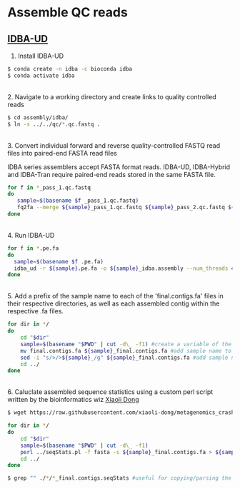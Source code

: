 # Assemble QC reads

## [IDBA-UD](https://github.com/loneknightpy/idba)

1. Install IDBA-UD

```bash
$ conda create -n idba -c bioconda idba
$ conda activate idba
```

\
2. Navigate to a working directory and create links to quality controlled reads

```bash
$ cd assembly/idba/
$ ln -s ../../qc/*.qc.fastq .
```

\
3. Convert individual forward and reverse quality-controlled FASTQ read files into paired-end FASTA read files

IDBA series assemblers accept FASTA format reads. IDBA-UD, IDBA-Hybrid and IDBA-Tran require paired-end reads stored in the same FASTA file.

```bash
for f in *_pass_1.qc.fastq
do
   sample=$(basename $f _pass_1.qc.fastq)
   fq2fa --merge ${sample}_pass_1.qc.fastq ${sample}_pass_2.qc.fastq ${sample}.pe.fa
done
```

\
4. Run IDBA-UD

```bash
for f in *.pe.fa
do
  sample=$(basename $f .pe.fa)
  idba_ud -r ${sample}.pe.fa -o ${sample}_idba.assembly --num_threads 40 --min_contig 500 --pre_correction
done
```

\
5. Add a prefix of the sample name to each of the 'final.contigs.fa' files in their respective directories, as well as each assembled contig within the respective .fa files.

```bash
for dir in */
do
	cd "$dir"
	sample=$(basename "$PWD" | cut -d\_ -f1) #create a variable of the sample name from the directory name
	mv final.contigs.fa ${sample}_final.contigs.fa #add sample name to file name
	sed -i "s/>/>${sample}_/g" ${sample}_final.contigs.fa #add sample name to the beginning of each contig
	cd ../
done
```

\
6. Caluclate assembled sequence statistics using a custom perl script written by the bioinformatics wiz [Xiaoli Dong](https://github.com/xiaoli-dong)

```bash
$ wget https://raw.githubusercontent.com/xiaoli-dong/metagenomics_crash_course/master/bin/seqStats.pl

for dir in */
do
	cd "$dir"
	sample=$(basename "$PWD" | cut -d\_ -f1)
	perl ../seqStats.pl -f fasta -s ${sample}_final.contigs.fa > ${sample}_final.contigs.seqStats
	cd ../
done

$ grep "" ./*/*_final.contigs.seqStats #useful for copying/parsing the output
```
